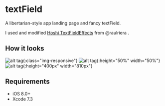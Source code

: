 # textField

A libertarian-style app landing page and fancy textField.

I used and modified <a href="https://github.com/raulriera/TextFieldEffects">Hoshi TextFieldEffects</a> from @raulriera .

## How it looks

![alt tag](https://cloud.githubusercontent.com/assets/10540496/24723730/3260c2cc-1a7b-11e7-9f69-7ca16dadd615.gif){:class="img-responsive"}
![alt tag](https://cloud.githubusercontent.com/assets/10540496/24723730/3260c2cc-1a7b-11e7-9f69-7ca16dadd615.gif){:height="50%" width="50%"}
![alt tag](https://cloud.githubusercontent.com/assets/10540496/24723730/3260c2cc-1a7b-11e7-9f69-7ca16dadd615.gif){:height="400px" width="810px"}

## Requirements

- iOS 8.0+
- Xcode 7.3
